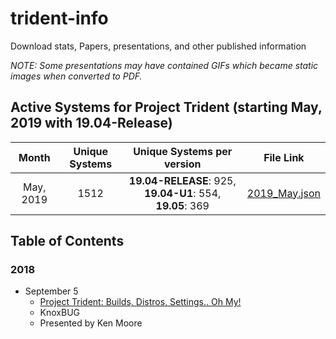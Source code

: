 # trident-info
Download stats, Papers, presentations, and other published information

*NOTE: Some presentations may have contained GIFs which became static images when converted to PDF.*

## Active Systems for Project Trident (starting May, 2019 with 19.04-Release)
| Month | Unique Systems | Unique Systems per version | File Link |
| :---: | :---: | :---: | :---: |
| May, 2019 | 1512 | **19.04-RELEASE**: 925, **19.04-U1**: 554, **19.05**: 369 | [2019_May.json](https://github.com/project-trident/trident-info/blob/master/monthly-stats/2019_May.json)

## Table of Contents
### 2018
* September 5
   * [Project Trident: Builds, Distros, Settings.. Oh My!](https://github.com/project-trident/trident-info/blob/master/2018_08_05-KnoxBUG-buids-distros-settings.pdf)
   * KnoxBUG
   * Presented by Ken Moore
